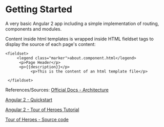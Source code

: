 # Getting Started
A very basic Angular 2 app including a simple implementation of 
routing, components and modules.

Content inside html templates is wrapped inside HTML fieldset tags to 
display the source of each page's content: 

    <fieldset>
         <legend class="marker">about.component.html</legend>
          <p>Page Header</p>
          <p>{{description}}</p>
               <p>This is the content of an html template file</p>
 
     </fieldset>
                                        
References/Sources:
[Official Docs - Architecture](https://angular.io/docs/ts/latest/guide/architecture.html#)

[Angular 2 - Quickstart](https://angular.io/docs/ts/latest/quickstart.html)

[Angular 2 - Tour of Heroes Tutorial](https://angular.io/docs/ts/latest/tutorial/)

[Tour of Heroes - Source code](https://github.com/johnpapa/angular2-tour-of-heroes)
